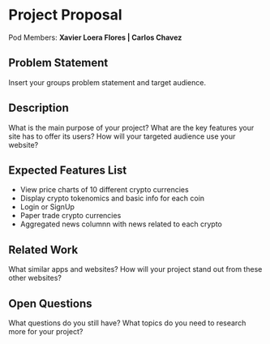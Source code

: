 # Project Proposal

Pod Members: **Xavier Loera Flores | Carlos Chavez**

## Problem Statement

Insert your groups problem statement and target audience.

## Description

What is the main purpose of your project? What are the key features your site has to offer its users? How will your targeted audience use your website?

## Expected Features List


- View price charts of 10 different crypto currencies
- Display crypto tokenomics and basic info for each coin
- Login or SignUp 
- Paper trade crypto currencies
- Aggregated news columnn with news related to each crypto



## Related Work

What similar apps and websites? How will your project stand out from these other websites?

## Open Questions

What questions do you still have? What topics do you need to research more for your project?
